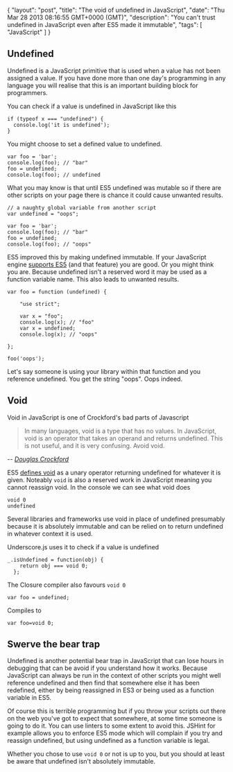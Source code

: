 {
  "layout": "post",
  "title": "The void of undefined in JavaScript",
  "date": "Thu Mar 28 2013 08:16:55 GMT+0000 (GMT)",
  "description": "You can't trust undefined in JavaScript even after ES5 made it immutable",
  "tags": [
    "JavaScript"
  ]
}

## Undefined 

Undefined is a JavaScript primitive that is used when a value has not been assigned a value. If you have done more than one day's programming in any language you will realise that this is an important building block for programmers.

You can check if a value is undefined in JavaScript like this 

    if (typeof x === "undefined") { 
      console.log('it is undefined'); 
    }

You might choose to set a defined value to undefined.

    var foo = 'bar';
    console.log(foo); // "bar"
    foo = undefined;
    console.log(foo); // undefined

What you may know is that until ES5 undefined was mutable so if there are other scripts on your page there is chance it could cause unwanted results.

    // a naughty global variable from another script
    var undefined = "oops";

    var foo = 'bar';
    console.log(foo); // "bar"
    foo = undefined;
    console.log(foo); // "oops"

ES5 improved this by making undefined immutable. If your JavaScript engine [supports ES5][4] (and that feature) you are good. Or you might think you are. Because undefined isn't a reserved word it may be used as a function variable name. This also leads to unwanted results.

    var foo = function (undefined) {

        "use strict";

        var x = "foo";
        console.log(x); // "foo"
        var x = undefined;
        console.log(x); // "oops"

    };

    foo('oops');

Let's say someone is using your library within that function and you reference undefined. You get the string "oops". Oops indeed.

## Void

Void in JavaScript is one of Crockford's bad parts of Javascript 

> In many languages, void is a type that has no values. In JavaScript, void is an operator that takes an operand and returns undefined. This is not useful, and it is very confusing. Avoid void.

-- <cite>[Douglas Crockford][1]</cite>

ES5 [defines void][2] as a unary operator returning undefined for whatever it is given. Noteably `void` is also a reserved work in JavaScript meaning you cannot reassign void. In the console we can see what void does

    void 0
    undefined

Several libraries and frameworks use void in place of undefined presumably because it is absolutely immutable and can be relied on to return undefined in whatever context it is used.

Underscore.js uses it to check if a value is undefined

    _.isUndefined = function(obj) {
        return obj === void 0;
      };

The Closure compiler also favours `void 0`

    var foo = undefined;

Compiles to

    var foo=void 0;

## Swerve the bear trap

Undefined is another potential bear trap in JavaScript that can lose hours in debugging that can be avoid if you understand how it works. Because JavaScript can always be run in the context of other scripts you might well reference undefined and then find that somewhere else it has been redefined, either by being reassigned in ES3 or being used as a function variable in ES5. 

Of course this is terrible programming but if you throw your scripts out there on the web you've got to expect that somewhere, at some time someone is going to do it. You can use linters to some extent to avoid this. JSHint for example allows you to enforce ES5 mode which will complain if you try and reassign undefined, but using undefined as a function variable is legal. 

Whether you chose to use `void 0` or not is up to you, but you should at least be aware that undefined isn't absolutely immutable. 

[1]: http://oreilly.com/javascript/excerpts/javascript-good-parts/bad-parts.html
[2]: http://es5.github.com/#x11.4.2
[3]: http://javascriptweblog.wordpress.com/2010/08/16/understanding-undefined-and-preventing-referenceerrors/
[4]: http://kangax.github.com/es5-compat-table/
